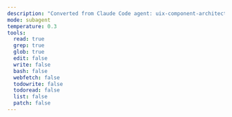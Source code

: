 ```yaml
---
description: "Converted from Claude Code agent: uix-component-architect"
mode: subagent
temperature: 0.3
tools:
  read: true
  grep: true
  glob: true
  edit: false
  write: false
  bash: false
  webfetch: false
  todowrite: false
  todoread: false
  list: false
  patch: false
---
```



